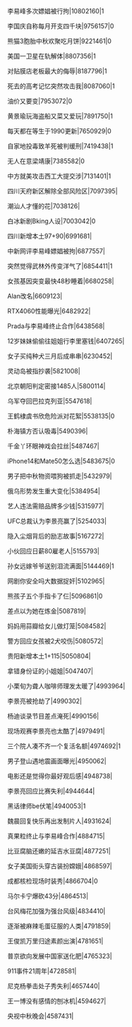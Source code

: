 李易峰多次嫖娼被行拘|10802160|1

李国庆自称每月开支四千块|9756157|0

熊猫3胞胎中秋欢聚吃月饼|9221461|0

美国一卫星在轨解体|8807356|1

对贴膜店老板最大的侮辱|8187796|1

死去的高考记忆突然攻击我|8087060|1

油价又要变|7953072|0

黄景瑜玩海盗船又菜又爱玩|7891750|1

每天都在等生于1990更新|7650929|0

自家地投毒致羊死被判缓刑|7419438|1

无人在意梁靖康|7385582|0

中方就美攻击西工大提交涉|7131401|1

四川天府新区解除全部风险区|7097395|

潮汕人才懂的花|7038126|

白冰新剧Bking人设|7003042|0

四川新增本土97+90|6991681|

中新网评李易峰嫖娼被拘|6877557|

突然觉得武林外传变洋气了|6854411|1

女孩基因突变最快48秒睡着|6680258|

Alan改名|6609123|

RTX4060性能曝光|6482922|

Prada与李易峰终止合作|6438568|

12岁妹妹偷偷往姐姐行李里塞钱|6407265|

女子买纯种犬三月后成串串|6230452|

灵动岛被指抄袭|5821008|

北京朝阳判定密接1485人|5800114|

乌军夺回巴拉克列亚|5547618|

王鹤棣虞书欣危险派对花絮|5538135|0

朴海镇方否认吸毒|5490396|

千金丫环眼神戏会拉丝|5487467|

iPhone14和Mate50怎么选|5483675|0

男子把中秋物资喂狗被抓走|5432979|

俄乌形势发生重大变化|5384954|

艺人违法需赔品牌多少钱|5315977|

UFC总裁认为李景亮赢了|5254033|

隐入尘烟背后的励志故事|5167272|

小伙回应日薪80雇老人|5155793|

孙女远嫁爷爷送别泪流满面|5144469|1

网剧你安全吗大数据捉奸|5102965|

熊孩子五个手指卡了仨|5096861|0

差点以为她在炼金|5087819|

妈妈用蒜瓣给女儿做灯笼|5084582|

警方回应女孩被2犬咬伤|5080572|

贵阳新增本土1+115|5050804|

拿错身份证的小姐姐|5047407|

小栗旬为聋人咖啡师理发太暖了|4993964|

李景亮被抢劫了|4990302|

杨迪谈录节目差点淹死|4990156|

现场观赛李景亮也太酷了|4979491|

三个院人凑不齐一个复活名额|4974692|1

男子登山遇地震画面曝光|4950062|

电影还是觉得你最好观后感|4948738|

李景亮回应比赛失利|4944644|

黑话律师be伏笔|4940053|1

魏晨回复快乐再出发制片人|4931624|

真果粒终止与李易峰合作|4884715|

比豆腐脑还嫩的延吉水豆腐|4877251|

女子美国街头穿古装扮嫦娥|4868597|

成都核检现场时装秀|4866704|0

马尔卡宁爆砍43分|4864513|

台风梅花加强为强台风级|4834410|

逐渐被麻辣毛蛋征服的人类|4791859|

王俊凯万里归途素颜出演|4781651|

普京欲向发展中国家送化肥|4765323|

911事件21周年|4728581|

尼克杨拳击处子秀失利|4657440|

王一博没有感情的刨冰机|4594627|

央视中秋晚会|4587431|

